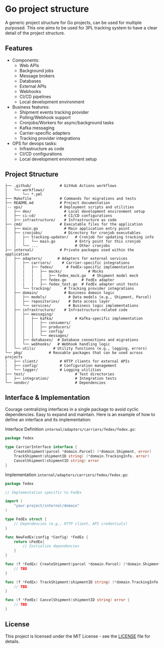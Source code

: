 # Go project structure

A generic project structure for Go projects, can be used for multiple purposed.
This one aims to be used for 3PL tracking system to have a clear detail of the project structure.

## Features

- Components:
    - Web APIs
    - Background jobs
    - Message brokers
    - Databases
    - External APIs
    - Webhooks
    - CI/CD pipelines
    - Local development environment
- Business features:
    - Shipment events tracking provider
    - Polling/Webhook support
    - Cronjobs/Workers for async/background tasks
    - Kafka messaging
    - Carrier-specific adapters
    - Tracking provider integrations
- OPS for devops tasks:
    - Infrastructure as code
    - CI/CD configurations
    - Local development environment setup

## Project Structure

```
├── .github/             # GitHub Actions workflows
│   └── workflows/       
│       └── *.yml        
├── Makefile             # Commands for migrations and tests
├── README.md            # Project documentation
|-- ops/                 # Deployment scripts and utilities
│   ├── dev/               # Local development environment setup
│   ├── ci-cd/             # CI/CD configurations
│   ├── infrastructure/    # Infrastructure as code
├── cmd/                 # Executable files for the application
│   ├── main.go            # Main application entry point
│   ├── cronjobs/          # Directory for cronjob executables
│   │   ├── tracking-updater/   # Cronjob for updating tracking info
│   │   │   └── main.go         # Entry point for this cronjob
│   │   └── ...                 # Other cronjobs
├── internal/            # Private packages used within the application
│   ├── adapters/       # Adapters for external services
│   │   ├── carriers/     # Carrier-specific integrations
│   │   |   ├── fedex/      # FedEx-specific implementation
│   │   |   |   ├── mocks/            # Mocks
│   │   |   |   |   ├── fedex_mock.go   # Shipment model mock
│   │   |   |   ├── fedex.go       # FedEx adapter
│   │   |   |   ├── fedex_test.go  # FedEx adapter unit tests
│   │   └── tracking/      # Tracking provider integrations
│   ├── domain/            # Business domain logic
│   │   ├── models/          # Data models (e.g., Shipment, Parcel)
│   │   ├── repositories/    # Data access layer
│   │   └── services/        # Business logic implementations
│   ├── infrastructure/    # Infrastructure-related code
│   │   ├── messaging/
│   │   │   ├── kafka/          # Kafka-specific implementation
│   │   │   │   ├── consumers/
│   │   │   │   ├── producers/
│   │   │   │   ├── config/
│   │   │   │   └── messages/
│   │   ├── databases/  # Database connections and migrations
│   │   └── webhooks/   # Webhook handling logic
│   └── utils/        # Utility functions (e.g., logging, errors)
└── pkg/            # Reusable packages that can be used across projects
|   ├── client/          # HTTP clients for external APIs
|   ├── config/          # Configuration management
|   └── logger/          # Logging utilities
├── test/                       # Test directories
│   ├── integration/            # Integration tests
└── vendor/                     # Dependencies
```

## Interface & Implementation

Courage centralizing interfaces in a single package to avoid cyclic dependencies. Easy to expand and maintain. Here is an example of how to define an interface and its implementation:

Interface Definition `internal/adapters/carriers/fedex/fedex.go`:
```go
package fedex

type CarrierInterface interface {
    CreateShipment(parcel *domain.Parcel) (*domain.Shipment, error)
    TrackShipment(shipmentID string) (*domain.TrackingInfo, error)
    CancelShipment(shipmentID string) error
}
```

Implementation `internal/adapters/carriers/fedex/fedex.go`:
```go
package fedex

// Implementation specific to FedEx

import (
    "your-project/internal/domain"
)

type FedEx struct {
    // Dependencies (e.g., HTTP client, API credentials)
}

func NewFedEx(config *Config) *FedEx {
    return &FedEx{
        // Initialize dependencies
    }
}

func (f *FedEx) CreateShipment(parcel *domain.Parcel) (*domain.Shipment, error) {
    // TBD
}

func (f *FedEx) TrackShipment(shipmentID string) (*domain.TrackingInfo, error) {
    // TBD
}

func (f *FedEx) CancelShipment(shipmentID string) error {
    // TBD
}
```

## License

This project is licensed under the MIT License - see the [LICENSE](LICENSE) file for details.
